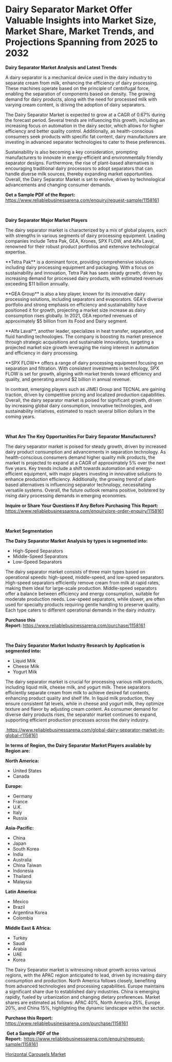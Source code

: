 <p><h1>Dairy Separator Market Offer Valuable Insights into Market Size, Market Share, Market Trends, and Projections Spanning from 2025 to 2032</h1></p><p><strong>Dairy Separator Market Analysis and Latest Trends</strong></p>
<p><p>A dairy separator is a mechanical device used in the dairy industry to separate cream from milk, enhancing the efficiency of dairy processing. These machines operate based on the principle of centrifugal force, enabling the separation of components based on density. The growing demand for dairy products, along with the need for processed milk with varying cream content, is driving the adoption of dairy separators.</p><p>The Dairy Separator Market is expected to grow at a CAGR of 0.67% during the forecast period. Several trends are influencing this growth, including an increasing focus on automation in the dairy sector, which allows for higher efficiency and better quality control. Additionally, as health-conscious consumers seek products with specific fat content, dairy manufacturers are investing in advanced separator technologies to cater to these preferences.</p><p>Sustainability is also becoming a key consideration, prompting manufacturers to innovate in energy-efficient and environmentally friendly separator designs. Furthermore, the rise of plant-based alternatives is encouraging traditional dairy processors to adopt separators that can handle diverse milk sources, thereby expanding market opportunities. Overall, the Dairy Separator Market is set to evolve, driven by technological advancements and changing consumer demands.</p></p>
<p><strong>Get a Sample PDF of the Report:&nbsp;</strong> <a href="https://www.reliablebusinessarena.com/enquiry/request-sample/1158161?utm_campaign=2299&utm_medium=2&utm_source=Github&utm_content=ia&utm_term=16022025&utm_id=dairy-separator">https://www.reliablebusinessarena.com/enquiry/request-sample/1158161</a></p>
<p>&nbsp;</p>
<p><strong>Dairy Separator Major Market Players</strong></p>
<p><p>The dairy separator market is characterized by a mix of global players, each with strengths in various segments of dairy processing equipment. Leading companies include Tetra Pak, GEA, Krones, SPX FLOW, and Alfa Laval, renowned for their robust product portfolios and extensive technological expertise.</p><p>**Tetra Pak** is a dominant force, providing comprehensive solutions including dairy processing equipment and packaging. With a focus on sustainability and innovation, Tetra Pak has seen steady growth, driven by increasing demand for processed dairy products, with estimated revenues exceeding $11 billion annually.</p><p>**GEA Group** is also a key player, known for its innovative dairy processing solutions, including separators and evaporators. GEA's diverse portfolio and strong emphasis on efficiency and sustainability have positioned it for growth, projecting a market size increase as dairy consumption rises globally. In 2021, GEA reported revenues of approximately $5 billion from its Food and Dairy segment.</p><p>**Alfa Laval**, another leader, specializes in heat transfer, separation, and fluid handling technologies. The company is boosting its market presence through strategic acquisitions and sustainable innovations, targeting a projected market size growth leveraging the rising interest in automation and efficiency in dairy processing.</p><p>**SPX FLOW** offers a range of dairy processing equipment focusing on separation and filtration. With consistent investments in technology, SPX FLOW is set for growth, aligning with market trends toward efficiency and quality, and generating around $2 billion in annual revenue.</p><p>In contrast, emerging players such as JIMEI Group and TECNAL are gaining traction, driven by competitive pricing and localized production capabilities. Overall, the dairy separator market is poised for significant growth, driven by increasing global dairy consumption, innovative technologies, and sustainability initiatives, estimated to reach several billion dollars in the coming years.</p></p>
<p>&nbsp;</p>
<p><strong>What Are The Key Opportunities For Dairy Separator Manufacturers?</strong></p>
<p><p>The dairy separator market is poised for steady growth, driven by increased dairy product consumption and advancements in separation technology. As health-conscious consumers demand higher quality milk products, the market is projected to expand at a CAGR of approximately 5% over the next five years. Key trends include a shift towards automation and energy-efficient equipment, with major players investing in innovative solutions to enhance production efficiency. Additionally, the growing trend of plant-based alternatives is influencing separator technology, necessitating versatile systems. Overall, the future outlook remains positive, bolstered by rising dairy processing demands in emerging economies.</p></p>
<p><strong>Inquire or Share Your Questions If Any Before Purchasing This Report:</strong> <a href="https://www.reliablebusinessarena.com/enquiry/pre-order-enquiry/1158161?utm_campaign=2299&utm_medium=2&utm_source=Github&utm_content=ia&utm_term=16022025&utm_id=dairy-separator">https://www.reliablebusinessarena.com/enquiry/pre-order-enquiry/1158161</a></p>
<p>&nbsp;</p>
<p><strong>Market Segmentation</strong></p>
<p><strong>The Dairy Separator Market Analysis by types is segmented into:</strong></p>
<p><ul><li>High-Speed Separators</li><li>Middle-Speed Separators</li><li>Low-Speed Separators</li></ul></p>
<p><p>The dairy separator market consists of three main types based on operational speeds: high-speed, middle-speed, and low-speed separators. High-speed separators efficiently remove cream from milk at rapid rates, making them ideal for large-scale production. Middle-speed separators offer a balance between efficiency and energy consumption, suitable for moderate production needs. Low-speed separators, while slower, are often used for specialty products requiring gentle handling to preserve quality. Each type caters to different operational demands in the dairy industry.</p></p>
<p><strong>Purchase this Report:&nbsp;</strong><a href="https://www.reliablebusinessarena.com/purchase/1158161?utm_campaign=2299&utm_medium=2&utm_source=Github&utm_content=ia&utm_term=16022025&utm_id=dairy-separator">https://www.reliablebusinessarena.com/purchase/1158161</a></p>
<p>&nbsp;</p>
<p><strong>The Dairy Separator Market Industry Research by Application is segmented into:</strong></p>
<p><ul><li>Liquid Milk</li><li>Cheese Milk</li><li>Yogurt Milk</li></ul></p>
<p><p>The dairy separator market is crucial for processing various milk products, including liquid milk, cheese milk, and yogurt milk. These separators efficiently separate cream from milk to achieve desired fat contents, enhancing product quality and shelf life. In liquid milk production, they ensure consistent fat levels, while in cheese and yogurt milk, they optimize texture and flavor by adjusting cream content. As consumer demand for diverse dairy products rises, the separator market continues to expand, supporting efficient production processes across the dairy industry.</p></p>
<p><a href="https://www.reliablebusinessarena.com/global-dairy-separator-market-in-global-r1158161?utm_campaign=2299&utm_medium=2&utm_source=Github&utm_content=ia&utm_term=16022025&utm_id=dairy-separator">&nbsp;https://www.reliablebusinessarena.com/global-dairy-separator-market-in-global-r1158161</a></p>
<p><strong>In terms of Region, the Dairy Separator Market Players available by Region are:</strong></p>
<p>
    <p> <strong> North America: </strong>
        <ul>
            <li>United States</li>
            <li>Canada</li>
        </ul>
        </p> 
    <p> <strong> Europe: </strong>
        <ul>
            <li>Germany</li>
            <li>France</li>
            <li>U.K.</li>
            <li>Italy</li>
            <li>Russia</li>
        </ul>
        </p> 
    <p> <strong> Asia-Pacific: </strong>
        <ul>
            <li>China</li>
            <li>Japan</li>
            <li>South Korea</li>
            <li>India</li>
            <li>Australia</li>
            <li>China Taiwan</li>
            <li>Indonesia</li>
            <li>Thailand</li>
            <li>Malaysia</li>
        </ul>
        </p> 
    <p> <strong> Latin America: </strong>
        <ul>
            <li>Mexico</li>
            <li>Brazil</li>
            <li>Argentina Korea</li>
            <li>Colombia</li>
        </ul>
        </p> 
    <p> <strong> Middle East & Africa: </strong>
        <ul>
            <li>Turkey</li>
            <li>Saudi</li>
            <li>Arabia</li>
            <li>UAE</li>
            <li>Korea</li>
        </ul>
    </p>
    </p>
<p><p>The Dairy Separator market is witnessing robust growth across various regions, with the APAC region anticipated to lead, driven by increasing dairy consumption and production. North America follows closely, benefiting from advanced technologies and processing capabilities. Europe maintains a significant share due to established dairy industries. China is emerging rapidly, fueled by urbanization and changing dietary preferences. Market shares are estimated as follows: APAC 40%, North America 25%, Europe 20%, and China 15%, highlighting the dynamic landscape within the sector.</p></p>
<p><strong>Purchase this Report: </strong><a href="https://www.reliablebusinessarena.com/purchase/1158161?utm_campaign=2299&utm_medium=2&utm_source=Github&utm_content=ia&utm_term=16022025&utm_id=dairy-separator">https://www.reliablebusinessarena.com/purchase/1158161</a></p>
<p>&nbsp;<strong>Get a Sample PDF of the Report:&nbsp;&nbsp;</strong><a href="https://www.reliablebusinessarena.com/enquiry/request-sample/1158161?utm_campaign=2299&utm_medium=2&utm_source=Github&utm_content=ia&utm_term=16022025&utm_id=dairy-separator">https://www.reliablebusinessarena.com/enquiry/request-sample/1158161</a></p>
<p><strong></strong></p>
<p><p><a href="https://github.com/risingtrista99259/Market-Research-Report-List-1/blob/main/horizontal-carousels-market.md?utm_campaign=2299&utm_medium=2&utm_source=Github&utm_content=ia&utm_term=16022025&utm_id=dairy-separator">Horizontal Carousels Market</a></p></p>